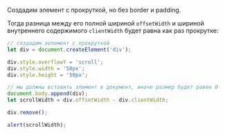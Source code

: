 Создадим элемент с прокруткой, но без border и padding.

Тогда разница между его полной шириной `offsetWidth` и шириной внутреннего содержимого `clientWidth` будет равна как раз прокрутке:

```js run
// создадим эелемент с прокруткой
let div = document.createElement('div');

div.style.overflowY = 'scroll';
div.style.width = '50px';
div.style.height = '50px';

// мы должны вставить элемент в документ, иначе размер будет равен 0
document.body.append(div);
let scrollWidth = div.offsetWidth - div.clientWidth;

div.remove();

alert(scrollWidth);
```
